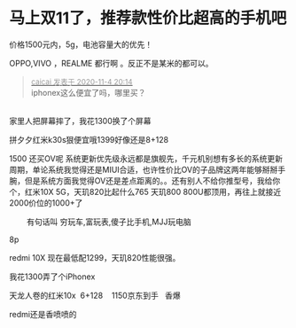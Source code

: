 # 马上双11了，推荐款性价比超高的手机吧


价格1500元内，5g，电池容量大的优先！

OPPO,VIVO ，REALME 都行啊 。反正不是某米的都可以。

<div class="quote"><blockquote><font size="2"><a href="https://www.hostloc.com/forum.php?mod=redirect&amp;goto=findpost&amp;pid=9403334&amp;ptid=762463" target="_blank"><font color="#999999">caicai 发表于 2020-11-4 20:14</font></a></font><br />
iphonex这么便宜了吗，哪里买？</blockquote></div><br />
家里人把屏幕摔了，我花1300换了个屏幕<img src="static/image/smiley/default/lol.gif" smilieid="12" border="0" alt="" />

拼夕夕红米k30s狠便宜哦1399好像还是8+128

1500 还买OV呢 系统更新优先级永远都是旗舰先，千元机别想有多长的系统更新周期，单论系统我觉得还是MIUI合适，也许性价比OV的子品牌这两年能够掰掰手腕，但是系统方面我觉得OV还是差点距离的。。还有别人不给你推型号，我给你个，红米10X 5G，天玑820比起什么765 天玑800 800U都顶用，再往上就接近2000价位的1000+了

&nbsp; &nbsp; &nbsp; &nbsp; 有句话叫 穷玩车,富玩表,傻子比手机,MJJ玩电脑

<img src="static/image/smiley/yct/014.gif" smilieid="45" border="0" alt="" /><img src="static/image/smiley/yct/014.gif" smilieid="45" border="0" alt="" />8p

redmi 10X 现在最低配1299，天玑820性能很强。

我花1300弄了个iPhonex

天龙人卷的红米10x&nbsp;&nbsp;6+128&nbsp; &nbsp; 1150京东到手&nbsp; &nbsp;香爆<img src="static/image/smiley/default/lol.gif" smilieid="12" border="0" alt="" />

redmi还是香喷喷的
